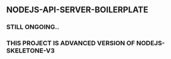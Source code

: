 ## NODEJS-API-SERVER-BOILERPLATE
### STILL ONGOING..    
### THIS PROJECT IS ADVANCED VERSION OF NODEJS-SKELETONE-V3  